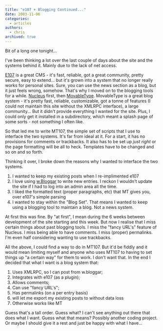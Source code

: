 ```yaml
---
title: "e107 + Blogging Continued..."
date: 2003-11-06
categories:
  - articles
authors:
  - chris
archived: true
---
```


Bit of a long one tonight...

I've been thinking a lot over the last couple of days about the site and the systems behind it. Mainly due to the lack of net access.

[E107](https://web.archive.org/web/20041125020658/http://www.e107.org/ "e107 - can you really be bothered to code one yourself?") is a great CMS - it's fast, reliable, got a great community, pretty secure, easy to extend... but it's grown into a system that no longer really works for personal sites. Sure, you can use the news section as a blog, but it just feels wrong, somehow. That's why I moved on to the blogging tools for a while. [Nucleus](https://web.archive.org/web/20041125020658/http://www.nucleuscms.org/ "Nucleus") first, then [MovableType](http://www.movabletype.org/ "MovableType"). MovableType is a great blog system - it's pretty fast, reliable, customizable, got a tonne of features (I could not maintain this site without the XMLRPC interface), a large community... But it didn't provide everything I wanted for the site. Plus, I could only get it installed in a subdirectory, which meant a splash page of some sorts - not something I often like.

So that led me to write MT107, the simple set of scripts that I use to interface the two systems. It's far from ideal at it. For a start, it has no provisions for comments or trackbacks. It also has to be set up _just right_ or the page formatting will be all to heck. Templates have to be changed and so on and so forth.

Thinking it over, I broke down the reasons why I wanted to interface the two systems.

1. I wanted to keep my existing posts when I re-implimented e107
2. I love using [w.Bloggar](https://web.archive.org/web/20041125020658/http://www.wbloggar.com/ "w.Bloggar") to write new entries. I reckon I wouldn't update the site if I had to log into an admin area all the time.
3. I liked the formatted text (proper paragraphs, etc) that MT gives you, over e107's simple parsing
4. I wanted to stay within the "Blog Set". That means I wanted to keep using a blogging tool to maintain a blog. Not a news system.

At first this was fine. By "at first", I mean during the 6 weeks between development of the site starting and this week. But now I realise that I miss certain things about past blogging tools. I miss the "fancy URL's" feature of Nucleus. I miss being able to have comments. I miss (proper) permalinks. I'm even half considering wanting to use trackbacks.

All the above, I could find a way to do in MT107. But it'd be fiddly and it would mean limiting myself and anyone who uses MT107 to having to set things up "a certain way" for them to work. I don't want that. In the end I decided that what I want is a blog system that:

1. Uses XMLRPC, so I can post from w.bloggar;
2. Integrates with e107 (as a plugin);
3. Allows comments;
4. Can use "fancy URL's";
5. Has permalinks (on a per entry basis)
6. will let me export my existing posts to without data loss
7. Otherwise works like MT

Guess that's a tall order. Guess what? I can't see anything out there that does what I want. Guess what that means? Possibly another coding project. Or maybe I should give it a rest and just be happy with what I have...
